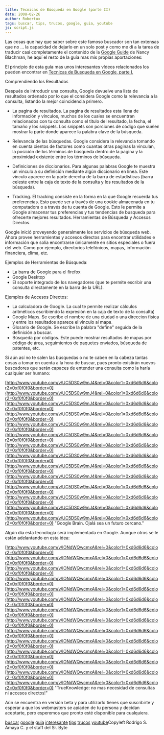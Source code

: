 ```yaml
---
title: Técnicas de Búsqueda en Google (parte II)
date: 2008-02-26
author: Robertux
tags: buscar, tips, trucos, google, guia, youtube
js: script.js
---
```


Las cosas que hay que saber sobre este famoso buscador son tan extensas que
      no ... la capacidad de dejarlo en un solo post y como me dí a la tarea de traducir casi
      completamente el contenido de la [Google Guide](http://www.googleguide.com/) de Nancy Blachman, he aquí el resto de la guía mas mis propias
      aportaciones:

El principio de esta guía mas unos interesantes vídeos
      relacionados los pueden encontrar en [Tecnicas de Busqueda en Google, parte I.](http://srbyte.blogspot.com/2008/02/tcnicas-de-bsqueda-en-google-parte-i.html)

Comprendiendo los
      Resultados

Después de introducir una
      consulta, Google devuelve una lista de resultados ordenado por lo que el considera Google como
      la relevancia a la consulta, listando la mejor coincidencia primero.

- La pagina de resultados. La pagina de resultados esta llena de información y vínculos, muchos de los cuales se encuentran relacionados con tu consulta como el titulo del resultado, la fecha, el tamaño y los snippets. Los snippets son porciones de código que suelen mostrar la parte donde aparece la palabra clave de la búsqueda.

- Relevancia de las búsquedas. Google considera la relevancia tomando en cuenta cientos de factores como cuantas otras paginas la vinculan, la posición de los términos de búsqueda dentro de la pagina y la proximidad existente entre los términos de búsqueda.

- Definiciones de diccionarios. Para algunas palabras Google te muestra un vinculo a su definición mediante algún diccionario en linea. Este vinculo aparece en la parte derecha de la barra de estadísticas (barra celeste entre la caja de texto de la consulta y los resultados de la búsqueda).

- Tracking. El tracking consiste en la forma en la que Google recuerda tus preferencias. Esto puede ser a través de una cookie almacenada en tu computadora o a través de tu cuenta de Google. Esto le permite a Google almacenar tus preferencias y tus tendencias de busqueda para ofrecerte mejores resultados.
Herramientas de Búsqueda y Accesos
      Directos

Google inició proveyendo generalmente los
      servicios de búsqueda web. Ahora provee herramientas y accesos directos para encontrar
      utilidades e información que solía encontrarse únicamente en sitios especiales o fuera del
      web. Como por ejemplo, directorios telefónicos, mapas, información financiera, clima,
      etc.

Ejemplos de Herramientas de
      Búsqueda:

- La barra de Google para el firefox
- Google Desktop
- El soporte integrado de los navegadores (que te permite escribir una consulta directamente en la barra de la URL).

Ejemplos de Accesos Directos:

- La calculadora de Google. La cual te permite realizar cálculos aritméticos escribiendo la expresión en la caja de texto de la consulta)
- Google Maps. Se escribe el nombre de una ciudad o una direccion fisica y entre los resultados aparece el vinculo al mapa.
- Glosario de Google. Se escribe la palabra "define" seguida de la definición a buscar.
- Búsqueda por códigos. Este puede mostrar resultados de mapas por código de área, seguimientos de paquetes enviados, búsqueda de patentes, etc.

Si
      aún así no te salen las búsquedas o no te caben en la cabeza tantas cosas a tomar en cuenta a
      la hora de buscar, pues pronto existirán nuevos buscadores que serán capaces de entender una
      consulta como la haría cualquier ser humano:

[http://www.youtube.com/v/UC5DS0w9mJ4&rel=0&color1=0xd6d6d6&color2=0xf0f0f0&border=0](http://www.youtube.com/v/UC5DS0w9mJ4&rel=0&color1=0xd6d6d6&color2=0xf0f0f0&border=0)[http://www.youtube.com/v/UC5DS0w9mJ4&rel=0&color1=0xd6d6d6&color2=0xf0f0f0&border=0](http://www.youtube.com/v/UC5DS0w9mJ4&rel=0&color1=0xd6d6d6&color2=0xf0f0f0&border=0)[http://www.youtube.com/v/UC5DS0w9mJ4&rel=0&color1=0xd6d6d6&color2=0xf0f0f0&border=0](http://www.youtube.com/v/UC5DS0w9mJ4&rel=0&color1=0xd6d6d6&color2=0xf0f0f0&border=0)[http://www.youtube.com/v/UC5DS0w9mJ4&rel=0&color1=0xd6d6d6&color2=0xf0f0f0&border=0](http://www.youtube.com/v/UC5DS0w9mJ4&rel=0&color1=0xd6d6d6&color2=0xf0f0f0&border=0)[http://www.youtube.com/v/UC5DS0w9mJ4&rel=0&color1=0xd6d6d6&color2=0xf0f0f0&border=0](http://www.youtube.com/v/UC5DS0w9mJ4&rel=0&color1=0xd6d6d6&color2=0xf0f0f0&border=0)[http://www.youtube.com/v/UC5DS0w9mJ4&rel=0&color1=0xd6d6d6&color2=0xf0f0f0&border=0](http://www.youtube.com/v/UC5DS0w9mJ4&rel=0&color1=0xd6d6d6&color2=0xf0f0f0&border=0)[http://www.youtube.com/v/UC5DS0w9mJ4&rel=0&color1=0xd6d6d6&color2=0xf0f0f0&border=0](http://www.youtube.com/v/UC5DS0w9mJ4&rel=0&color1=0xd6d6d6&color2=0xf0f0f0&border=0)
"Google Brain. Ojalá sea un
      futuro cercano."

Algún día esta
      tecnología será implementada en Google. Aunque otros se le están adelantando en esta
      idea:

[http://www.youtube.com/v/IONdWQwcmxA&rel=0&color1=0xd6d6d6&color2=0xf0f0f0&border=0](http://www.youtube.com/v/IONdWQwcmxA&rel=0&color1=0xd6d6d6&color2=0xf0f0f0&border=0)[http://www.youtube.com/v/IONdWQwcmxA&rel=0&color1=0xd6d6d6&color2=0xf0f0f0&border=0](http://www.youtube.com/v/IONdWQwcmxA&rel=0&color1=0xd6d6d6&color2=0xf0f0f0&border=0)[http://www.youtube.com/v/IONdWQwcmxA&rel=0&color1=0xd6d6d6&color2=0xf0f0f0&border=0](http://www.youtube.com/v/IONdWQwcmxA&rel=0&color1=0xd6d6d6&color2=0xf0f0f0&border=0)[http://www.youtube.com/v/IONdWQwcmxA&rel=0&color1=0xd6d6d6&color2=0xf0f0f0&border=0](http://www.youtube.com/v/IONdWQwcmxA&rel=0&color1=0xd6d6d6&color2=0xf0f0f0&border=0)[http://www.youtube.com/v/IONdWQwcmxA&rel=0&color1=0xd6d6d6&color2=0xf0f0f0&border=0](http://www.youtube.com/v/IONdWQwcmxA&rel=0&color1=0xd6d6d6&color2=0xf0f0f0&border=0)[http://www.youtube.com/v/IONdWQwcmxA&rel=0&color1=0xd6d6d6&color2=0xf0f0f0&border=0](http://www.youtube.com/v/IONdWQwcmxA&rel=0&color1=0xd6d6d6&color2=0xf0f0f0&border=0)[http://www.youtube.com/v/IONdWQwcmxA&rel=0&color1=0xd6d6d6&color2=0xf0f0f0&border=0](http://www.youtube.com/v/IONdWQwcmxA&rel=0&color1=0xd6d6d6&color2=0xf0f0f0&border=0)
"TrueKnowledge: no mas
      necesidad de consultas ni accesos directos!"

Aún se encuentra
      en versión beta y para utilizarlo tienes que suscribirte y esperar a que los webmasters se
      apiaden de tu persona y decidan aceptarte, pero esperemos que pronto esté disponible para
      cualquiera.

[buscar](http://www.blogalaxia.com/tags/buscar) [google](http://www.blogalaxia.com/tags/google) [guia](http://www.blogalaxia.com/tags/guia) [interesante](http://www.blogalaxia.com/tags/interesante) [tips](http://www.blogalaxia.com/tags/tips) [trucos](http://www.blogalaxia.com/tags/trucos) [youtube](http://www.blogalaxia.com/tags/youtube)Copyleft Rodrigo S. Amaya C. y el staff del Sr.
      Byte